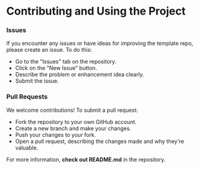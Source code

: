 # Contributing and Using the Project

### **Issues**

If you encounter any issues or have ideas for improving the template repo, please create an issue. To do this:

+ Go to the "Issues" tab on the repository.
+ Click on the "New Issue" button.
+ Describe the problem or enhancement idea clearly.
+ Submit the issue.

### **Pull Requests**

We welcome contributions! To submit a pull request:

+ Fork the repository to your own GitHub account.
+ Create a new branch and make your changes.
+ Push your changes to your fork.
+ Open a pull request, describing the changes made and why they're valuable.

For more information, **check out README.md** in the repository.
